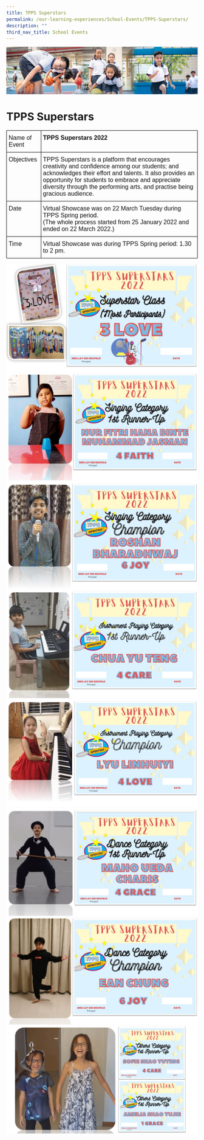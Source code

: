 ```yaml
---
title: TPPS Superstars
permalink: /our-learning-experiences/School-Events/TPPS-Superstars/
description: ""
third_nav_title: School Events
---
```

![](/images/Our%20Learning%20Experiences.jpg)

TPPS Superstars
===============

<style type="text/css">
.tg  {border-collapse:collapse;border-spacing:0;}
.tg td{border-color:black;border-style:solid;border-width:1px;font-family:Arial, sans-serif;font-size:14px;
  overflow:hidden;padding:10px 5px;word-break:normal;}
.tg th{border-color:black;border-style:solid;border-width:1px;font-family:Arial, sans-serif;font-size:14px;
  font-weight:normal;overflow:hidden;padding:10px 5px;word-break:normal;}
.tg .tg-k7n2{color:#121212;font-size:16px;text-align:left;vertical-align:top}
.tg .tg-svcv{color:#121212;font-size:16px;font-weight:bold;text-align:left;vertical-align:top}
</style>
<table class="tg">
<thead>
  <tr>
    <th class="tg-k7n2">Name of Event</th>
    <th class="tg-svcv">TPPS Superstars 2022</th>
  </tr>
</thead>
<tbody>
  <tr>
    <td class="tg-k7n2">Objectives</td>
    <td class="tg-k7n2">TPPS Superstars is a platform that encourages creativity and confidence among our students; and acknowledges their effort and talents. It also provides an opportunity for students to embrace and appreciate diversity through the performing arts, and practise being gracious audience.</td>
  </tr>
  <tr>
    <td class="tg-k7n2">Date</td>
    <td class="tg-k7n2">Virtual Showcase was on 22 March Tuesday during TPPS Spring period. <br>(The whole process started from 25 January 2022 and ended on 22 March 2022.)</td>
  </tr>
  <tr>
    <td class="tg-k7n2">Time</td>
    <td class="tg-k7n2">Virtual Showcase was during TPPS Spring period: 1.30 to 2 pm.</td>
  </tr>
</tbody>
</table>

![](/images/TPPS1.jpeg)
![](/images/TPPS2.jpeg)
![](/images/TPPS3.jpeg)
![](/images/TPPS4.jpeg)
![](/images/TPPS5.jpeg)
![](/images/TPPS6.jpeg)
![](/images/TPPS7.jpeg)
![](/images/TPPS8.jpeg)